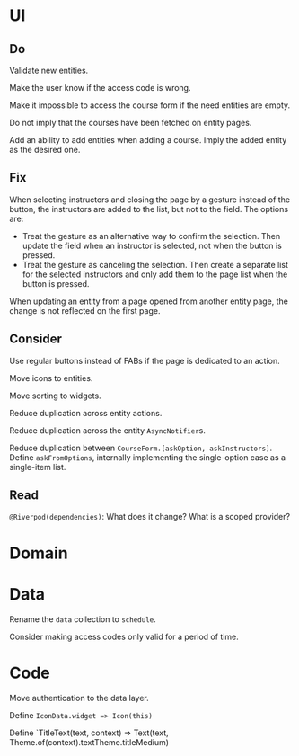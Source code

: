 # UI

## Do

Validate new entities.

Make the user know if the access code is wrong.

Make it impossible to access the course form if the need entities are empty.

Do not imply that the courses have been fetched on entity pages.

Add an ability to add entities when adding a course. Imply the added entity as 
the desired one.

## Fix

When selecting instructors and closing the page by a gesture instead of the 
button, the instructors are added to the list, but not to the field. The options are:
- Treat the gesture as an alternative way to confirm the selection. Then update 
the field when an instructor is selected, not when the button is pressed.
- Treat the gesture as canceling the selection. Then create a separate list for the 
selected instructors and only add them to the page list when the button is pressed.

When updating an entity from a page opened from another entity page, the change 
is not reflected on the first page.

## Consider

Use regular buttons instead of FABs if the page is dedicated to an action.

Move icons to entities. 

Move sorting to widgets.

Reduce duplication across entity actions.

Reduce duplication across the entity `AsyncNotifier`s.

Reduce duplication between `CourseForm.[askOption, askInstructors]`. 
Define `askFromOptions`, internally implementing the single-option case as a 
single-item list.

## Read

`@Riverpod(dependencies)`: What does it change? What is a scoped provider?

# Domain

# Data

Rename the `data` collection to `schedule`.

Consider making access codes only valid for a period of time.

# Code

Move authentication to the data layer.

Define `IconData.widget => Icon(this)`

Define `TitleText(text, context) => Text(text, Theme.of(context).textTheme.titleMedium)
